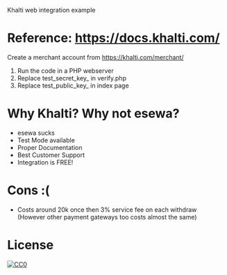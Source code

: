 Khalti web integration example


# Reference: https://docs.khalti.com/

Create a merchant account from https://khalti.com/merchant/

1)    Run the code in a PHP webserver
2)    Replace test_secret_key_ in verify.php
3)    Replace test_public_key_ in index page


# Why Khalti? Why not esewa?
- esewa sucks
- Test Mode available
- Proper Documentation
- Best Customer Support
- Integration is FREE!

# Cons :( 
- Costs around 20k once then 3% service fee on each withdraw (However other payment gateways too costs almost the same)

# License

[![CC0](http://mirrors.creativecommons.org/presskit/buttons/88x31/svg/cc-zero.svg)](https://creativecommons.org/publicdomain/zero/1.0/)
